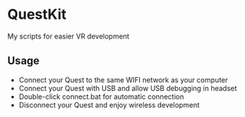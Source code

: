 # QuestKit
My scripts for easier VR development
## Usage
- Connect your Quest to the same WIFI network as your computer
- Connect your Quest with USB and allow USB debugging in headset
- Double-click connect.bat for automatic connection
- Disconnect your Quest and enjoy wireless development

